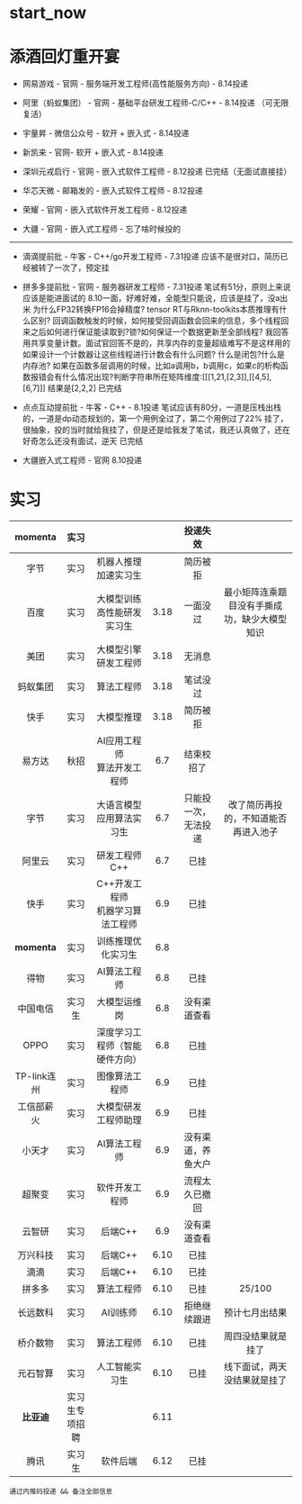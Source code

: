 # start_now
# 添酒回灯重开宴
- 网易游戏 - 官网 - 服务端开发工程师(高性能服务方向) - 8.14投递

- 阿里（蚂蚁集团） - 官网 - 基础平台研发工程师-C/C++ - 8.14投递  （可无限复活）

- 宇量昇 - 微信公众号 - 软开 + 嵌入式 - 8.14投递

- 新凯来 - 官网- 软开 + 嵌入式 - 8.14投递

- 深圳元戎启行 - 官网  - 嵌入式软件工程师 - 8.12投递
已完结（无面试直接挂）

- 华芯天微 - 邮箱发的 - 嵌入式软件工程师 - 8.12投递

- 荣耀 - 官网 - 嵌入式软件开发工程师 - 8.12投递

- 大疆 - 官网 - 嵌入式工程师 - 忘了啥时候投的

-------------------------------

- 滴滴提前批 - 牛客 - C++/go开发工程师 - 7.31投递
应该不是很对口，简历已经被转了一次了，预定挂

- 拼多多提前批 - 官网 - 服务器研发工程师 - 7.31投递
笔试有51分，原则上来说应该是能进面试的
8.10一面，好难好难，全能型只能说，应该是挂了，没a出米
为什么FP32转换FP16会掉精度?
tensor RT与Rknn-toolkits本质推理有什么区别?
回调函数触发的时候，如何接受回调函数会回来的信息，多个线程回来之后如何进行保证能读取到?锁?如何保证一个数据更新至全部线程? 我回答用共享变量计数。面试官回答不是的，共享内存的变量超级难写不是这样用的
如果设计一个计数器让这些线程进行计数会有什么问题?
什么是闭包?什么是内存池?
如果在函数多层调用的时候，比如a调用b，b调用c，如果c的析构函数报错会有什么情况出现?判断字符串所在矩阵维度:[[[1,21,[2,3]],[[4,5],[6,7]]] 结果是[2,2,2]
已完结

- 点点互动提前批 - 牛客 - C++ - 8.1投递
笔试应该有80分，一道是压栈出栈的，一道是dp动态规划的，第一个用例全过了，第二个用例过了22%
挂了，很抽象，投的当时就给我挂了，但是还是给我发了笔试，我还认真做了，还在好奇怎么还没有面试，逆天
已完结

- 大疆嵌入式工程师 - 官网  8.10投递



# 实习
|   momenta   |   实习    |                       |      |    投递失效    |                        |
| :---------: | :-----: | :-------------------: | :--: | :--------: | :--------------------: |
|   字节    |   实习    |      机器人推理加速实习生       |      |    简历被拒    |                        |
|     百度      |   实习    |     大模型训练高性能研发实习生     | 3.18 |    一面没过    | 最小矩阵连乘题目没有手撕成功，缺少大模型知识 |
|     美团      |   实习    |      大模型引擎研发工程师       | 3.18 |    无消息     |                        |
|    蚂蚁集团     |   实习    |         算法工程师         | 3.18 |    笔试没过    |                        |
|     快手      |   实习    |         大模型推理         | 3.18 |    简历被拒    |                        |
|     易方达     |   秋招    |  AI应用工程师<br>算法开发工程师   | 6.7  |   结束校招了    |                        |
|     字节      |   实习    |     大语言模型应用算法实习生      | 6.7  | 只能投一次，无法投递 |   改了简历再投的，不知道能否再进入池子   |
|     阿里云     |   实习    |       研发工程师C++        | 6.7  |     已挂     |                        |
|     快手      |   实习    | C++开发工程师<br>机器学习算法工程师 | 6.9  |     已挂     |        <br><br>        |
| **momenta** |   实习    |       训练推理优化实习生       | 6.8  |     |                        |
|     得物      |   实习    |        AI算法工程师        | 6.8  |     已挂     |                        |
|  中国电信   |   实习生   |        大模型运维岗         | 6.8  |    没有渠道查看        |                        |
|    OPPO     |   实习    |    深度学习工程师（智能硬件方向）    | 6.8  |     已挂     |                        |
|  TP-link连州  |   实习    |        图像算法工程师        | 6.9  |     已挂     |                        |
|    工信部薪火    |   实习    |      大模型研发工程师助理       | 6.9  |     已挂     |                        |
|   小天才   |   实习    |        AI算法工程师        | 6.9  |       没有渠道，养鱼大户       |                      |
|     超聚变     |   实习    |        软件开发工程师        | 6.9  |  流程太久已撤回   |                        |
|   云智研   |   实习    |         后端C++         | 6.9  |    没有渠道查看        |                        |
|    万兴科技     |   实习    |         后端C++         | 6.10 |     已挂     |                        |
|   滴滴    |   实习    |         后端C++         | 6.10 |  已挂          |                        |
|     拼多多     |   实习    |         算法工程师         | 6.10 |     已挂     |         25/100         |
|    长远数科     |   实习    |         AI训练师         | 6.10 |   拒绝继续跟进   |        预计七月出结果         |
|    桥介数物     |   实习    |         算法工程师         | 6.10 |     已挂     |       周四没结果就是挂了        |
|    元石智算     |   实习    |        人工智能实习生        | 6.10 |     已挂     |     线下面试，两天没结果就是挂了     |
|   **比亚迪**   | 实习生专项招聘 |                       | 6.11 |            |                        |
|     腾讯      |   实习生   |         软件后端          | 6.12 |     已挂     |                        |

```
通过内推码投递 && 备注全部信息
```




